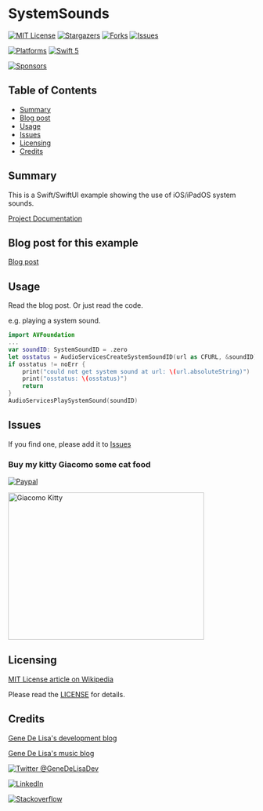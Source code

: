 # SystemSounds



<!-- PROJECT SHIELDS -->
<!--
*** I'm using markdown "reference style" links for readability.
*** Reference links are enclosed in brackets [ ] instead of parentheses ( ).
*** See the bottom of this document for the declaration of the reference variables
*** for contributors-url, forks-url, etc. This is an optional, concise syntax you may use.
*** https://www.markdownguide.org/basic-syntax/#reference-style-links
[![Contributors][contributors-shield]][contributors-url]
[![Build Status][build-status-shield]][build-status-url]
-->

[![MIT License][license-shield]][license-url]
[![Stargazers][stars-shield]][stars-url]
[![Forks][forks-shield]][forks-url]
[![Issues][issues-shield]][issues-url]

[![Platforms][platforms-ios-shield]][platforms-ios-url]
[![Swift 5][swift5-shield]][swift5-url]

[![Sponsors][sponsors-shield]][sponsors-url]



## Table of Contents
  * [Summary](#summary)
  * [Blog post](#blog-post-for-this-example)
  * [Usage](#usage)
  * [Issues](#issues)
  * [Licensing](#licensing)
  * [Credits](#credits)


## Summary

This is a Swift/SwiftUI example showing the use of iOS/iPadOS system sounds.

[Project Documentation][github-pages]


## Blog post for this example

[Blog post][blog-post-url]


## Usage
Read the blog post. Or just read the code.

e.g. playing a system sound.

```swift
import AVFoundation
...
var soundID: SystemSoundID = .zero
let osstatus = AudioServicesCreateSystemSoundID(url as CFURL, &soundID)
if osstatus != noErr {
    print("could not get system sound at url: \(url.absoluteString)")
    print("osstatus: \(osstatus)")
    return
}
AudioServicesPlaySystemSound(soundID)
```

## Issues


If you find one, please add it to [Issues][issues-url]


### Buy my kitty Giacomo some cat food

[![Paypal][paypal-img]][paypal-url] 

<img src="http://www.rockhoppertech.com/blog/wp-content/uploads/2016/07/momocoding-1024.png" alt="Giacomo Kitty" width="400" height="300">


## Licensing

[MIT License article on Wikipedia][MIT-license-wiki-url]

Please read the [LICENSE](LICENSE) for details.

## Credits

[Gene De Lisa's development blog](http://rockhoppertech.com/blog/)

[Gene De Lisa's music blog](http://genedelisa.com/)

[![Twitter @GeneDeLisaDev][twitter-shield]][twitter-url]

[![LinkedIn][linkedin-shield]][linkedin-url] 

[![Stackoverflow][stackoverflow-shield]][stackoverflow-url] 



<!-- MARKDOWN LINKS & IMAGES -->
<!-- https://www.markdownguide.org/basic-syntax/#reference-style-links -->

[contributors-shield]: https://img.shields.io/github/contributors/genedelisa/SystemSounds.svg?style=flat
[contributors-url]: https://github.com/genedelisa/SystemSounds/graphs/contributors

[forks-shield]: https://img.shields.io/github/forks/genedelisa/SystemSounds.svg?style=flat
[forks-url]: https://github.com/genedelisa/SystemSounds/network/members

[stars-shield]: https://img.shields.io/github/stars/genedelisa/SystemSounds.svg?style=flat
[stars-url]: https://github.com/genedelisa/SystemSounds/stargazers

[issues-shield]: https://img.shields.io/github/issues/genedelisa/SystemSounds.svg?style=flat
[issues-url]: https://github.com/genedelisa/SystemSounds/issues

[license-shield]: https://img.shields.io/github/license/genedelisa/SystemSounds.svg?style=flat
[license-url]: https://github.com/genedelisa/SystemSounds/blob/main/LICENSE


[MIT-license-wiki-url]:https://en.wikipedia.org/wiki/MIT_License

[linkedin-shield]: https://img.shields.io/badge/-LinkedIn-blue.svg?style=for-the-badge&logo=linkedin
[linkedin-url]: https://linkedin.com/in/genedelisa

[sponsors-shield]:https://img.shields.io/badge/Sponsors-Rockhopper%20Technologies-orange.svg?style=flat
[sponsors-url]:https://rockhoppertech.com/

[twitter-shield]:https://img.shields.io/twitter/follow/GeneDeLisaDev.svg?style=social
[twitter-url]: https://twitter.com/GeneDeLisaDev

[build-status-shield]:https://travis-ci.org/genedelisa/SystemSounds.svg
[build-status-url]:https://travis-ci.org/genedelisa/SystemSounds
[travis-status-url]:https://img.shields.io/travis/com/genedelisa/SystemSounds?style=for-the-badge
[circleci-status-url]:https://img.shields.io/circleci/build/github/genedelisa/SystemSounds

[github-tag-shield]:https://img.shields.io/github/tag/genedelisa/SystemSounds.svg
[github-tag-url]:https://github.com/genedelisa/SystemSounds/

[github-release-shield]:https://img.shields.io/github/release/genedelisa/SystemSounds.svg
[github-release-url]:https://github.com/genedelisa/SystemSounds/

[github-version-shield]:https://badge.fury.io/gh/genedelisa%2FSystemSounds
[github-version-url]:https://github.com/genedelisa/SystemSounds

[github-last-commit]:https://img.shields.io/github/last-commit/genedelisa/SystemSounds

[github-issues]:https://img.shields.io/github/issues-raw/genedelisa/SystemSounds
[github-closed-issues]:https://img.shields.io/github/issues-closed-raw/genedelisa/SystemSounds

[github-stars-shield]:https://img.shields.io/github/stars/genedelisa/SystemSounds.svg?style=social&label=Star&maxAge=2592000
[github-stars-url]:https://github.com/genedelisa/SystemSounds/stargazers/

[swift5-shield]:https://img.shields.io/badge/swift5-compatible-4BC51D.svg?style=flat
[swift5-url]:https://developer.apple.com/swift

[platforms-ios-shield]:https://img.shields.io/badge/Platforms-iOS-lightgray.svg?style=flat
[platforms-ios-url]:https://swift.org/

[platforms-macos-shield]:https://img.shields.io/badge/Platforms-macOS-lightgray.svg?style=flat
[platforms-macos-url]:https://swift.org/

[platforms-osx-shield]:https://img.shields.io/badge/Platforms-OS%20X-lightgray.svg?style=flat
[platforms-osx-url]:https://swift.org/

[paypal-img]:https://www.paypalobjects.com/en_US/i/btn/btn_donate_SM.gif
[paypal-url]:https://www.paypal.com/cgi-bin/webscr?cmd=_donations&business=F5KE9Z29MH8YQ&bnP-DonationsBF:btn_donate_SM.gif:NonHosted

[stackoverflow-blah-shield]:https://img.shields.io/badge/stackoverflow-lightgray.svg?style=flat
[stackoverflow-shield]:https://stackoverflow-badge.vercel.app/?userID=409891
[stackoverflow-url]:https://stackoverflow.com/users/409891/gene-de-lisa

[blog-post-url]:http://www.rockhoppertech.com/blog/

[github-pages]:https://genedelisa.github.io/SystemSounds/


